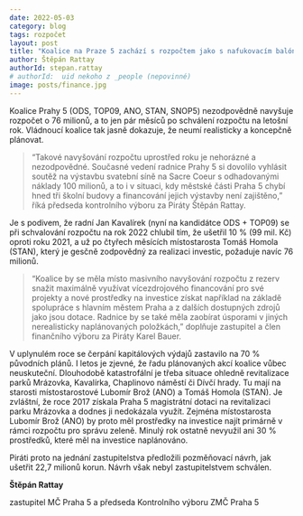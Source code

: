 ```yaml
---
date: 2022-05-03
category: blog
tags: rozpočet
layout: post
title: "Koalice na Praze 5 zachází s rozpočtem jako s nafukovacím balónkem"
author: Štěpán Rattay
authorId: stepan.rattay
# authorId:  uid nekoho z _people (nepovinné)
image: posts/finance.jpg
---
```


Koalice Prahy 5 (ODS, TOP09, ANO, STAN, SNOP5) nezodpovědně navyšuje rozpočet o 76 milionů, a to jen pár měsíců po schválení rozpočtu na letošní rok. Vládnoucí koalice tak jasně dokazuje, že neumí realisticky a koncepčně plánovat.


> “Takové navyšování rozpočtu uprostřed roku je nehorázné a nezodpovědné. Současné vedení radnice Prahy 5 si dovolilo vyhlásit soutěž na výstavbu svatební síně na Sacre Coeur s odhadovanými náklady 100 milionů, a to i v situaci, kdy městské části Praha 5 chybí hned tři školní budovy a financování jejich výstavby není zajištěno,” říká předseda kontrolního výboru za Piráty Štěpán Rattay.


Je s podivem, že radní Jan Kavalírek (nyní na kandidátce ODS + TOP09) se při schvalování rozpočtu na rok 2022 chlubil tím, že ušetřil 10 % (99 mil. Kč) oproti roku 2021, a už po čtyřech měsících místostarosta Tomáš Homola (STAN), který je gesčně zodpovědný za realizaci investic, požaduje navíc 76 milionů.


> “Koalice by se měla místo masivního navyšování rozpočtu z rezerv snažit maximálně využívat vícezdrojového financování pro své projekty a nové prostředky na investice získat například na základě spolupráce s hlavním městem Praha a z dalších dostupných zdrojů jako jsou dotace. Radnice by se také měla zaobírat úsporami v jiných nerealisticky naplánovaných položkách,” doplňuje zastupitel a člen finančního výboru za Piráty Karel Bauer. 


V uplynulém roce se čerpání kapitálových výdajů zastavilo na 70 % původních plánů. I letos je zjevné, že řadu plánovaných akcí koalice vůbec neuskuteční. Dlouhodobě katastrofální je třeba situace ohledně revitalizace parků Mrázovka, Kavalírka, Chaplinovo náměstí či Dívčí hrady. Tu mají na starosti místostarostové Lubomír Brož (ANO) a Tomáš Homola (STAN). Je zvláštní, že roce 2017 získala Praha 5 magistrátní dotaci na revitalizaci parku Mrázovka a dodnes ji nedokázala využít. Zejména místostarosta Lubomír Brož (ANO) by proto měl prostředky na investice najít primárně v rámci rozpočtu pro správu zeleně. Minulý rok ostatně nevyužil ani 30 % prostředků, které měl na investice naplánováno.


Piráti proto na jednání zastupitelstva předložili pozměňovací návrh, jak ušetřit 22,7 milionů korun. Návrh však nebyl zastupitelstvem schválen.


**Štěpán Rattay**

zastupitel MČ Praha 5 a předseda Kontrolního výboru ZMČ Praha 5
